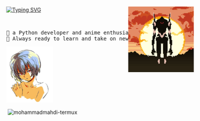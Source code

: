 <div >
  
  <a href="https://git.io/typing-svg"><img src="https://readme-typing-svg.demolab.com?font=Fira+Code&pause=100&width=435&lines=hello!+I'm+mohammadmahditermux+" alt="Typing SVG" /></a>
  <img src="https://github.com/mohammadmahdi-termux/mohammadmahdi-termux/blob/main/pic/eva.gif" width="35%" align="right"/>
  
  <br>
  <pre align="center">
👋 a Python developer and anime enthusiast.
🚀 Always ready to learn and take on new challenges.
</pre>
<img src="https://github.com/mohammadmahdi-termux/mohammadmahdi-termux/blob/ef9e1aa778bbc7bd24b308bd3ecc2753bf785b24/pic/rei3.jpg" algin="left" width="25%"/>





<p>&nbsp;<img align="center" src="https://github-readme-stats.vercel.app/api?username=mohammadmahdi-termux&show_icons=true&locale=en&theme=dark" alt="mohammadmahdi-termux" /></p>
<div/>
